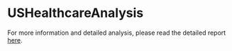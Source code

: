 # USHealthcareAnalysis
<html>
  <p>For more information and detailed analysis, please read the detailed report <a href="www.google.com">here</a>. </p>
</html>

